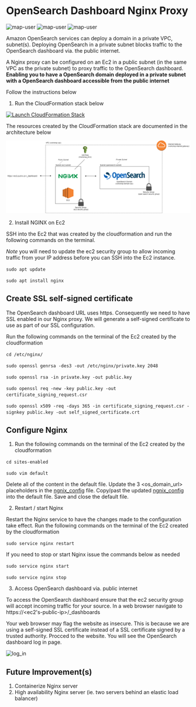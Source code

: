# OpenSearch Dashboard Nginx Proxy

<img width="275" alt="map-user" src="https://img.shields.io/badge/cloudformation template deployments-96-blue"> <img width="85" alt="map-user" src="https://img.shields.io/badge/views-6403-green"> <img width="125" alt="map-user" src="https://img.shields.io/badge/unique visits-1810-green">

Amazon OpenSearch services can deploy a domain in a private VPC, subnet(s). Deploying OpenSearch in a private subnet blocks traffic to the OpenSearch dashboard via. the public internet.

A Nginx proxy can be configured on an Ec2 in a public subnet (in the same VPC as the private subnet) to proxy traffic to the OpenSearch dashboard. **Enabling you to have a OpenSearch domain deployed in a private subnet with a OpenSearch dashboard accessible from the public internet**

Follow the instructions below

1. Run the CloudFormation stack below

[![Launch CloudFormation Stack](https://sharkech-public.s3.amazonaws.com/misc-public/cloudformation-launch-stack.png)](https://console.aws.amazon.com/cloudformation/home#/stacks/new?stackName=os-nginx&templateURL=https://sharkech-public.s3.amazonaws.com/misc-public/opensearch_nginx.yaml)

The resources created by the CloudFormation stack are documented in the architecture below


<img alt="opensearch_nginx_yaml" src="https://github.com/ev2900/OpenSearch_Dashboard_Nginx_Proxy/blob/main/Read_Me_Architecture/ReadMe_Architecture.png">

2. Install NGINX on Ec2

SSH into the Ec2 that was created by the cloudformation and run the following commands on the terminal.

*Note* you will need to update the ec2 security group to allow incoming traffic from your IP address before you can SSH into the Ec2 instance.

```sudo apt update```

```sudo apt install nginx```

## Create SSL self-signed certificate

The OpenSearch dashboard URL uses https. Consequently we need to have SSL enabled in our Nginx proxy. We will generate a self-signed certificate to use as part of our SSL configuration.

Run the following commands on the terminal of the Ec2 created by the cloudformation

```cd /etc/nginx/```

```sudo openssl genrsa -des3 -out /etc/nginx/private.key 2048```

```sudo openssl rsa -in private.key -out public.key```

```sudo openssl req -new -key public.key -out certificate_signing_request.csr```

```sudo openssl x509 -req -days 365 -in certificate_signing_request.csr -signkey public.key -out self_signed_certificate.crt```

## Configure Nginx

1. Run the following commands on the terminal of the Ec2 created by the cloudformation

```cd sites-enabled```

```sudo vim default```

Delete all of the content in the default file. Update the 3 <os_domain_url> placeholders in the [ngnix_config](https://github.com/ev2900/OpenSearch_Dashboard_Nginx_Proxy/blob/main/ngnix_config) file. Copy/past the updated [ngnix_config](https://github.com/ev2900/OpenSearch_Dashboard_Nginx_Proxy/blob/main/ngnix_config) into the default file. Save and close the default file.

2. Restart / start Nginx

Restart the Nginx service to have the changes made to the configuration take effect. Run the following commands on the terminal of the Ec2 created by the cloudformation

```sudo service nginx restart```

If you need to stop or start Nginx issue the commands below as needed

```sudo service nginx start```

```sudo service nginx stop```

3. Access OpenSearch dashboard via. public internet

To access the OpenSearch dashboard ensure that the ec2 security group will accept incoming traffic for your source. In a web browser navigate to https://<ec2's-public-ip>/_dashboards

Your web browser may flag the website as insecure. This is because we are using a self-signed SSL certificate instead of a SSL certificate signed by a trusted authority. Procced to the website. You will see the OpenSearch dashboard log in page.

<img width="550" alt="log_in" src="https://user-images.githubusercontent.com/5414004/182025931-a0acec68-452f-441c-98f2-a091cfb04091.png">

## Future Improvement(s)
1. Containerize Nginx server
2. High availability Nginx server (ie. two servers behind an elastic load balancer)
